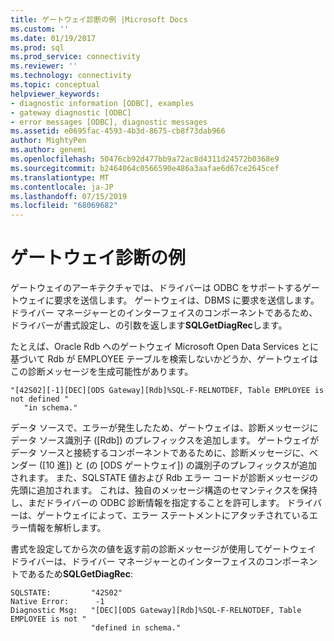 ```yaml
---
title: ゲートウェイ診断の例 |Microsoft Docs
ms.custom: ''
ms.date: 01/19/2017
ms.prod: sql
ms.prod_service: connectivity
ms.reviewer: ''
ms.technology: connectivity
ms.topic: conceptual
helpviewer_keywords:
- diagnostic information [ODBC], examples
- gateway diagnostic [ODBC]
- error messages [ODBC], diagnostic messages
ms.assetid: e0695fac-4593-4b3d-8675-cb8f73dab966
author: MightyPen
ms.author: genemi
ms.openlocfilehash: 50476cb92d477bb9a72ac8d4311d24572b0368e9
ms.sourcegitcommit: b2464064c0566590e486a3aafae6d67ce2645cef
ms.translationtype: MT
ms.contentlocale: ja-JP
ms.lasthandoff: 07/15/2019
ms.locfileid: "68069682"
---
```

# <a name="gateways-diagnostic-example"></a>ゲートウェイ診断の例
ゲートウェイのアーキテクチャでは、ドライバーは ODBC をサポートするゲートウェイに要求を送信します。 ゲートウェイは、DBMS に要求を送信します。 ドライバー マネージャーとのインターフェイスのコンポーネントであるため、ドライバーが書式設定し、の引数を返します**SQLGetDiagRec**します。  
  
 たとえば、Oracle Rdb へのゲートウェイ Microsoft Open Data Services とに基づいて Rdb が EMPLOYEE テーブルを検索しないかどうか、ゲートウェイはこの診断メッセージを生成可能性があります。  
  
```  
"[42S02][-1][DEC][ODS Gateway][Rdb]%SQL-F-RELNOTDEF, Table EMPLOYEE is not defined "  
   "in schema."  
```  
  
 データ ソースで、エラーが発生したため、ゲートウェイは、診断メッセージにデータ ソース識別子 ([Rdb]) のプレフィックスを追加します。 ゲートウェイがデータ ソースと接続するコンポーネントであるために、診断メッセージに、ベンダー ([10 進]) と (の [ODS ゲートウェイ]) の識別子のプレフィックスが追加されます。 また、SQLSTATE 値および Rdb エラー コードが診断メッセージの先頭に追加されます。 これは、独自のメッセージ構造のセマンティクスを保持し、まだドライバーの ODBC 診断情報を指定することを許可します。 ドライバーは、ゲートウェイによって、エラー ステートメントにアタッチされているエラー情報を解析します。  
  
 書式を設定してから次の値を返す前の診断メッセージが使用してゲートウェイ ドライバーは、ドライバー マネージャーとのインターフェイスのコンポーネントであるため**SQLGetDiagRec**:  
  
```  
SQLSTATE:         "42S02"  
Native Error:      -1  
Diagnostic Msg:   "[DEC][ODS Gateway][Rdb]%SQL-F-RELNOTDEF, Table EMPLOYEE is not "  
                  "defined in schema."  
```
